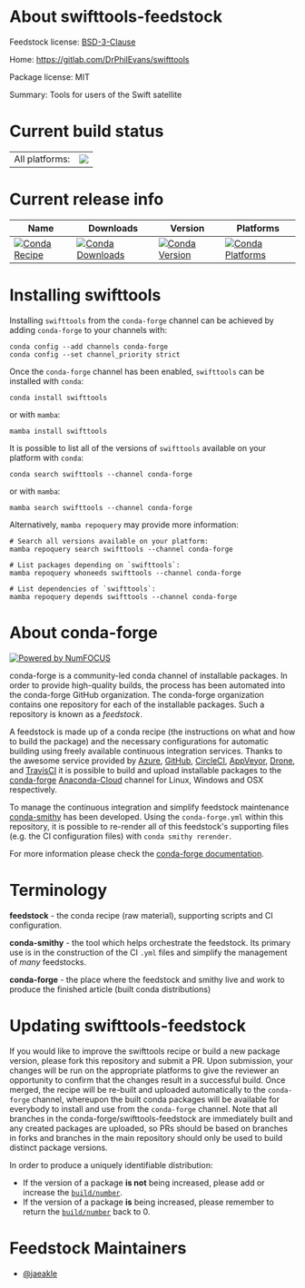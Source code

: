 About swifttools-feedstock
==========================

Feedstock license: [BSD-3-Clause](https://github.com/conda-forge/swifttools-feedstock/blob/main/LICENSE.txt)

Home: https://gitlab.com/DrPhilEvans/swifttools

Package license: MIT

Summary: Tools for users of the Swift satellite

Current build status
====================


<table><tr><td>All platforms:</td>
    <td>
      <a href="https://dev.azure.com/conda-forge/feedstock-builds/_build/latest?definitionId=20493&branchName=main">
        <img src="https://dev.azure.com/conda-forge/feedstock-builds/_apis/build/status/swifttools-feedstock?branchName=main">
      </a>
    </td>
  </tr>
</table>

Current release info
====================

| Name | Downloads | Version | Platforms |
| --- | --- | --- | --- |
| [![Conda Recipe](https://img.shields.io/badge/recipe-swifttools-green.svg)](https://anaconda.org/conda-forge/swifttools) | [![Conda Downloads](https://img.shields.io/conda/dn/conda-forge/swifttools.svg)](https://anaconda.org/conda-forge/swifttools) | [![Conda Version](https://img.shields.io/conda/vn/conda-forge/swifttools.svg)](https://anaconda.org/conda-forge/swifttools) | [![Conda Platforms](https://img.shields.io/conda/pn/conda-forge/swifttools.svg)](https://anaconda.org/conda-forge/swifttools) |

Installing swifttools
=====================

Installing `swifttools` from the `conda-forge` channel can be achieved by adding `conda-forge` to your channels with:

```
conda config --add channels conda-forge
conda config --set channel_priority strict
```

Once the `conda-forge` channel has been enabled, `swifttools` can be installed with `conda`:

```
conda install swifttools
```

or with `mamba`:

```
mamba install swifttools
```

It is possible to list all of the versions of `swifttools` available on your platform with `conda`:

```
conda search swifttools --channel conda-forge
```

or with `mamba`:

```
mamba search swifttools --channel conda-forge
```

Alternatively, `mamba repoquery` may provide more information:

```
# Search all versions available on your platform:
mamba repoquery search swifttools --channel conda-forge

# List packages depending on `swifttools`:
mamba repoquery whoneeds swifttools --channel conda-forge

# List dependencies of `swifttools`:
mamba repoquery depends swifttools --channel conda-forge
```


About conda-forge
=================

[![Powered by
NumFOCUS](https://img.shields.io/badge/powered%20by-NumFOCUS-orange.svg?style=flat&colorA=E1523D&colorB=007D8A)](https://numfocus.org)

conda-forge is a community-led conda channel of installable packages.
In order to provide high-quality builds, the process has been automated into the
conda-forge GitHub organization. The conda-forge organization contains one repository
for each of the installable packages. Such a repository is known as a *feedstock*.

A feedstock is made up of a conda recipe (the instructions on what and how to build
the package) and the necessary configurations for automatic building using freely
available continuous integration services. Thanks to the awesome service provided by
[Azure](https://azure.microsoft.com/en-us/services/devops/), [GitHub](https://github.com/),
[CircleCI](https://circleci.com/), [AppVeyor](https://www.appveyor.com/),
[Drone](https://cloud.drone.io/welcome), and [TravisCI](https://travis-ci.com/)
it is possible to build and upload installable packages to the
[conda-forge](https://anaconda.org/conda-forge) [Anaconda-Cloud](https://anaconda.org/)
channel for Linux, Windows and OSX respectively.

To manage the continuous integration and simplify feedstock maintenance
[conda-smithy](https://github.com/conda-forge/conda-smithy) has been developed.
Using the ``conda-forge.yml`` within this repository, it is possible to re-render all of
this feedstock's supporting files (e.g. the CI configuration files) with ``conda smithy rerender``.

For more information please check the [conda-forge documentation](https://conda-forge.org/docs/).

Terminology
===========

**feedstock** - the conda recipe (raw material), supporting scripts and CI configuration.

**conda-smithy** - the tool which helps orchestrate the feedstock.
                   Its primary use is in the construction of the CI ``.yml`` files
                   and simplify the management of *many* feedstocks.

**conda-forge** - the place where the feedstock and smithy live and work to
                  produce the finished article (built conda distributions)


Updating swifttools-feedstock
=============================

If you would like to improve the swifttools recipe or build a new
package version, please fork this repository and submit a PR. Upon submission,
your changes will be run on the appropriate platforms to give the reviewer an
opportunity to confirm that the changes result in a successful build. Once
merged, the recipe will be re-built and uploaded automatically to the
`conda-forge` channel, whereupon the built conda packages will be available for
everybody to install and use from the `conda-forge` channel.
Note that all branches in the conda-forge/swifttools-feedstock are
immediately built and any created packages are uploaded, so PRs should be based
on branches in forks and branches in the main repository should only be used to
build distinct package versions.

In order to produce a uniquely identifiable distribution:
 * If the version of a package **is not** being increased, please add or increase
   the [``build/number``](https://docs.conda.io/projects/conda-build/en/latest/resources/define-metadata.html#build-number-and-string).
 * If the version of a package **is** being increased, please remember to return
   the [``build/number``](https://docs.conda.io/projects/conda-build/en/latest/resources/define-metadata.html#build-number-and-string)
   back to 0.

Feedstock Maintainers
=====================

* [@jaeakle](https://github.com/jaeakle/)

